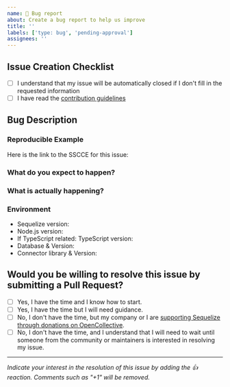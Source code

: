 ```yaml
---
name: 🐛 Bug report
about: Create a bug report to help us improve
title: ''
labels: ['type: bug', 'pending-approval']
assignees: ''
---
```


<!--
If you don't follow the issue template, your issue may be closed.

Remember to properly format your code in code blocks.

Please note this is an issue tracker, not a support forum.
For general questions, please use one of these:
- StackOverflow: https://stackoverflow.com/questions/tagged/sequelize.js
- GitHub discussions: https://github.com/sequelize/sequelize/discussions
-->

## Issue Creation Checklist

- [ ] I understand that my issue will be automatically closed if I don't fill in the requested information
- [ ] I have read the [contribution guidelines](https://github.com/sequelize/sequelize/blob/main/CONTRIBUTING.md)

## Bug Description

<!-- You can describe your issue here -->

### Reproducible Example

<!--
We almost always need a reproducible example (SSCCE) of your error.
You should use https://github.com/sequelize/sequelize-sscce to create one.

Please understand that your issue will be closed if you do not provide a reproducible example.
-->

Here is the link to the SSCCE for this issue:

<!--
We also accept pasting the relevant source code here, but it must follow the rules of SSCCE: http://sscce.org/
-->

### What do you expect to happen?

<!-- Explain what behavior you wanted/expected. You may include an output. -->

### What is actually happening?

<!-- Describe what happened. Including relevant details like complete stacktraces & the SQL output -->

### Environment

<!---
Please answer the questions below. If you don't, your issue will be closed.

To find the version numbers for the three systems below use the following commands:
- `npm list sequelize` / `yarn list --pattern sequelize` (v6 stable)
- `npm list @sequelize/core` / `yarn list --pattern @sequelize/core` (v7 alpha)
- `node -v`
- `npm list typescript` / `yarn list --pattern typescript`
- 'Database' is which actual database system you're using. e.g. 'PostgreSQL 14', 'MariaDB 10.11', etc…
- 'Connector library' is the dependency sequelize requires you to install to interact with a given database type.
  e.g. 'pg' or 'pg-native' for PostgreSQL, 'mysql2' for MySQL, 'tedious' for SQL Server, etc… (see README for complete list).
--->

- Sequelize version:
- Node.js version:
- If TypeScript related: TypeScript version:
- Database & Version:
- Connector library & Version:

## Would you be willing to resolve this issue by submitting a Pull Request?

<!-- Remember that first contributors are welcome! -->

- [ ] Yes, I have the time and I know how to start.
- [ ] Yes, I have the time but I will need guidance.
- [ ] No, I don't have the time, but my company or I are [supporting Sequelize through donations on OpenCollective](https://opencollective.com/sequelize).
- [ ] No, I don't have the time, and I understand that I will need to wait until someone from the community or maintainers is interested in resolving my issue.

---

<!-- do not delete this footer -->

_Indicate your interest in the resolution of this issue by adding the 👍 reaction. Comments such as "+1" will be removed._
